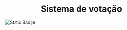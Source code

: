 <h1 align="center" id="title">Sistema de votação</h1>


![Static Badge](https://img.shields.io/badge/Status-Developing-green?label=Status) 
